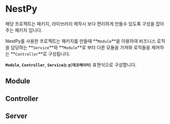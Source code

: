 # NestPy

해당 프로젝트는 패키지, 라이브러리 제작시 보다 편리하게 만들수 있도록 구성을 잡아주는 패키지 입니다.

NestPy를 사용한 프로젝트는 패키지를 만들때 **`Module`**을 이용하여 비즈니스 로직을 담당하는 **`Service`**와 **`Module`**로 부터 다른 모듈을 가져와 로직들을 제어하는 **`Controller`**로 구성됩니다.

**`Module`**, **`Controller`**, **`Service는`** **`@`**(**`데코레이터`**) 표현식으로 구성합니다.

## Module


## Controller

## Server

